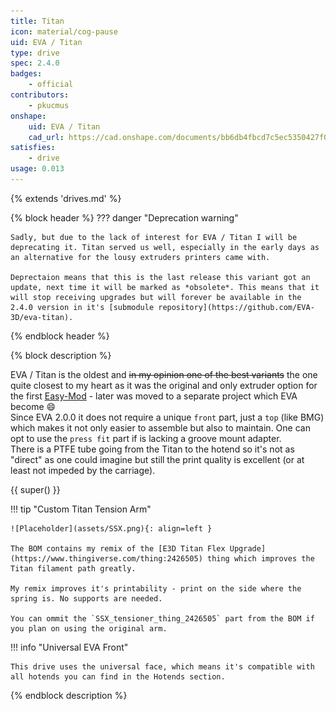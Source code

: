 ```yaml
---
title: Titan
icon: material/cog-pause
uid: EVA / Titan
type: drive
spec: 2.4.0
badges:
    - official
contributors: 
    - pkucmus
onshape: 
    uid: EVA / Titan
    cad_url: https://cad.onshape.com/documents/bb6db4fbcd7c5ec5350427f0/w/8da16df4512074fe4659384c/e/d0fc464a4453631a662f183c
satisfies:
    - drive
usage: 0.013
---
```


{% extends 'drives.md' %}

{% block header %}
??? danger "Deprecation warning"

    Sadly, but due to the lack of interest for EVA / Titan I will be deprecating it. Titan served us well, especially in the early days as an alternative for the lousy extruders printers came with.

    Deprectaion means that this is the last release this variant got an update, next time it will be marked as *obsolete*. This means that it will stop receiving upgrades but will forever be available in the 2.4.0 version in it's [submodule repository](https://github.com/EVA-3D/eva-titan).
{% endblock header %}

{% block description %}

EVA / Titan is the oldest and ~~in my opinion one of the best variants~~ the one quite closest to my heart as it was the original and only extruder option for the first [Easy-Mod](https://eva-3d.github.io/easy-mod/) - later was moved to a separate project which EVA become :smile:  
Since EVA 2.0.0 it does not require a unique `front` part, just a `top` (like BMG) which makes it not only easier to assemble but also to maintain. One can opt to use the `press fit` part if is lacking a groove mount adapter.  
There is a PTFE tube going from the Titan to the hotend so it's not as "direct" as one could imagine but still the print quality is excellent (or at least not impeded by the carriage). 

{{ super() }}

!!! tip "Custom Titan Tension Arm"

    ![Placeholder](assets/SSX.png){: align=left }

    The BOM contains my remix of the [E3D Titan Flex Upgrade](https://www.thingiverse.com/thing:2426505) thing which improves the Titan filament path greatly.

    My remix improves it's printability - print on the side where the spring is. No supports are needed.

    You can ommit the `SSX_tensioner_thing_2426505` part from the BOM if you plan on using the original arm.

!!! info "Universal EVA Front"

    This drive uses the universal face, which means it's compatible with all hotends you can find in the Hotends section.

{% endblock description %}
